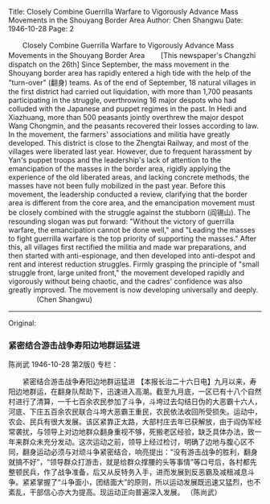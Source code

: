Title: Closely Combine Guerrilla Warfare to Vigorously Advance Mass Movements in the Shouyang Border Area
Author: Chen Shangwu
Date: 1946-10-28
Page: 2

　　Closely Combine Guerrilla Warfare to Vigorously Advance Mass Movements in the Shouyang Border Area
　　[This newspaper's Changzhi dispatch on the 26th] Since September, the mass movement in the Shouyang border area has rapidly entered a high tide with the help of the "turn-over" (翻身) teams. As of the end of September, 18 natural villages in the first district had carried out liquidation, with more than 1,700 peasants participating in the struggle, overthrowing 16 major despots who had colluded with the Japanese and puppet regimes in the past. In Hedi and Xiazhuang, more than 500 peasants jointly overthrew the major despot Wang Chongmin, and the peasants recovered their losses according to law. In the movement, the farmers' associations and militia have greatly developed. This district is close to the Zhengtai Railway, and most of the villages were liberated last year. However, due to frequent harassment by Yan's puppet troops and the leadership's lack of attention to the emancipation of the masses in the border area, rigidly applying the experience of the old liberated areas, and lacking concrete methods, the masses have not been fully mobilized in the past year. Before this movement, the leadership conducted a review, clarifying that the border area is different from the core area, and the emancipation movement must be closely combined with the struggle against the stubborn (阎锡山). The resounding slogan was put forward: "Without the victory of guerrilla warfare, the emancipation cannot be done well," and "Leading the masses to fight guerrilla warfare is the top priority of supporting the masses." After this, all villages first rectified the militia and made war preparations, and then started with anti-espionage, and then developed into anti-despot and rent and interest reduction struggles. Firmly grasping the principle of "small struggle front, large united front," the movement developed rapidly and vigorously without being chaotic, and the cadres' confidence was also greatly improved. The movement is now developing universally and deeply.
　　　　(Chen Shangwu)



<hr /> 

Original: 


### 紧密结合游击战争寿阳边地群运猛进
陈尚武
1946-10-28
第2版()
专栏：

　　紧密结合游击战争寿阳边地群运猛进
    【本报长治二十六日电】九月以来，寿阳边地群运，在翻身队帮助下，迅速进入高潮。截至九月底，一区已有十八个自然村进行了清算，一千七百余农民参加了斗争，斗垮过去勾结日伪的大恶霸十六人，河底、下庄五百余农民联合斗垮大恶霸王重民，农民依法收回所受损失。运动中，农会、民兵有很大发展。该区紧靠正太路，大部村庄去年已获解放，由于阎伪军经常袭扰，与领导上对边地群众翻身重视不够，死搬老区经验，缺乏具体办法，致一年来群众未充分发动。这次运动之前，领导上经过检讨，明确了边地与腹心区不同，翻身运动必须与对顽斗争紧密结合，响亮提出：“没有游击战争的胜利，翻身就搞不好”，“领导群众打游击，就是给群众撑腰的头等事情”等口号后，各村都先整顿民兵，作了战争准备，后又从反特务入手，进而发展到反恶霸及减租减息斗争。紧紧掌握了“斗争面小，团结面大”的原则，所以运动发展既迅速又猛烈，也不紊乱，干部信心亦大为提高。现运动正向普遍深入发展。
          （陈尚武）
